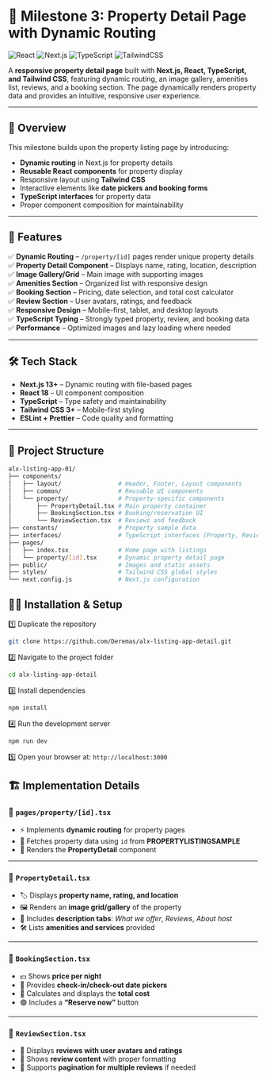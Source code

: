 # 🏡 Milestone 3: Property Detail Page with Dynamic Routing

![React](https://img.shields.io/badge/React-18-61dafb?style=for-the-badge&logo=react)
![Next.js](https://img.shields.io/badge/Next.js-13+-000000?style=for-the-badge&logo=nextdotjs)
![TypeScript](https://img.shields.io/badge/TypeScript-4+-3178C6?style=for-the-badge&logo=typescript)
![TailwindCSS](https://img.shields.io/badge/TailwindCSS-3+-38B2AC?style=for-the-badge&logo=tailwind-css)

A **responsive property detail page** built with **Next.js, React, TypeScript, and Tailwind CSS**, featuring dynamic routing, an image gallery, amenities list, reviews, and a booking section. The page dynamically renders property data and provides an intuitive, responsive user experience.

---

## 📌 Overview

This milestone builds upon the property listing page by introducing:

- **Dynamic routing** in Next.js for property details
- **Reusable React components** for property display
- Responsive layout using **Tailwind CSS**
- Interactive elements like **date pickers and booking forms**
- **TypeScript interfaces** for property data
- Proper component composition for maintainability

---

## 🎯 Features

✅ **Dynamic Routing** – `/property/[id]` pages render unique property details  
✅ **Property Detail Component** – Displays name, rating, location, description  
✅ **Image Gallery/Grid** – Main image with supporting images  
✅ **Amenities Section** – Organized list with responsive design  
✅ **Booking Section** – Pricing, date selection, and total cost calculator  
✅ **Review Section** – User avatars, ratings, and feedback  
✅ **Responsive Design** – Mobile-first, tablet, and desktop layouts  
✅ **TypeScript Typing** – Strongly typed property, review, and booking data  
✅ **Performance** – Optimized images and lazy loading where needed

---

## 🛠️ Tech Stack

- **Next.js 13+** – Dynamic routing with file-based pages
- **React 18** – UI component composition
- **TypeScript** – Type safety and maintainability
- **Tailwind CSS 3+** – Mobile-first styling
- **ESLint + Prettier** – Code quality and formatting

---

## 📂 Project Structure

```bash
alx-listing-app-01/
├── components/
│   ├── layout/                # Header, Footer, Layout components
│   ├── common/                # Reusable UI components
│   └── property/              # Property-specific components
│       ├── PropertyDetail.tsx # Main property container
│       ├── BookingSection.tsx # Booking/reservation UI
│       └── ReviewSection.tsx  # Reviews and feedback
├── constants/                 # Property sample data
├── interfaces/                # TypeScript interfaces (Property, Review)
├── pages/
│   ├── index.tsx              # Home page with listings
│   └── property/[id].tsx      # Dynamic property detail page
├── public/                    # Images and static assets
├── styles/                    # Tailwind CSS global styles
└── next.config.js             # Next.js configuration
```

## 🧑‍💻 Installation & Setup

1️⃣ Duplicate the repository

```bash
git clone https://github.com/Deremas/alx-listing-app-detail.git
```

2️⃣ Navigate to the project folder

```bash
cd alx-listing-app-detail
```

3️⃣ Install dependencies

```bash
npm install
```

4️⃣ Run the development server

```bash
npm run dev
```

5️⃣ Open your browser at: `http://localhost:3000`

## 🏗️ Implementation Details

### 🔹 `pages/property/[id].tsx`

- ⚡ Implements **dynamic routing** for property pages
- 📄 Fetches property data using `id` from **PROPERTYLISTINGSAMPLE**
- 🏡 Renders the **PropertyDetail** component

---

### 🔹 `PropertyDetail.tsx`

- 🏷️ Displays **property name, rating, and location**
- 🖼️ Renders an **image grid/gallery** of the property
- 📑 Includes **description tabs**: _What we offer_, _Reviews_, _About host_
- 🛠️ Lists **amenities and services** provided

---

### 🔹 `BookingSection.tsx`

- 💵 Shows **price per night**
- 📆 Provides **check-in/check-out date pickers**
- 🧮 Calculates and displays the **total cost**
- 🟢 Includes a **“Reserve now”** button

---

### 🔹 `ReviewSection.tsx`

- 👤 Displays **reviews with user avatars and ratings**
- 📝 Shows **review content** with proper formatting
- 🔄 Supports **pagination for multiple reviews** if needed

